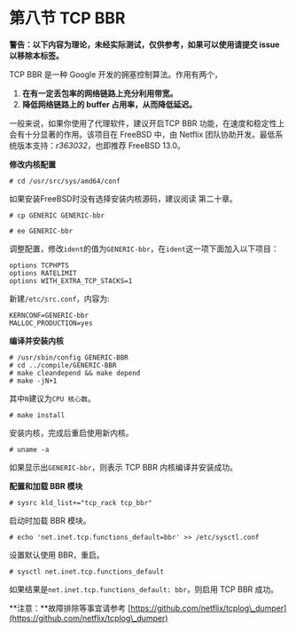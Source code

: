 # 第八节 TCP BBR

**警告：以下内容为理论，未经实际测试，仅供参考，如果可以使用请提交 issue 以移除本标签。**

TCP BBR 是一种 Google 开发的拥塞控制算法。作用有两个，

1. **在有一定丢包率的网络链路上充分利用带宽。**
2. **降低网络链路上的 buffer 占用率，从而降低延迟。**

一般来说，如果你使用了代理软件，建议开启TCP BBR 功能，在速度和稳定性上会有十分显著的作用。该项目在 FreeBSD 中，由 Netflix 团队协助开发。最低系统版本支持：_r363032_，也即推荐 FreeBSD 13.0。

**修改内核配置**

`# cd /usr/src/sys/amd64/conf`

如果安装FreeBSD时没有选择安装内核源码，建议阅读 第二十章。

`# cp GENERIC GENERIC-bbr`

`# ee GENERIC-bbr`

调整配置，修改`ident`的值为`GENERIC-bbr`，在`ident`这一项下面加入以下项目：

```
options TCPHPTS
options RATELIMIT
options WITH_EXTRA_TCP_STACKS=1
```

新建`/etc/src.conf`，内容为:

```
KERNCONF=GENERIC-bbr
MALLOC_PRODUCTION=yes
```

**编译并安装内核**

```
# /usr/sbin/config GENERIC-BBR
# cd ../compile/GENERIC-BBR
# make cleandepend && make depend
# make -jN+1
```

其中`N`建议为`CPU 核心数`。

`# make install`

安装内核，完成后重启使用新内核。

`# uname -a`

如果显示出`GENERIC-bbr`，则表示 TCP BBR 内核编译并安装成功。

**配置和加载 BBR 模块**

`# sysrc kld_list+="tcp_rack tcp_bbr"`

启动时加载 BBR 模块。

`# echo 'net.inet.tcp.functions_default=bbr' >> /etc/sysctl.conf`

设置默认使用 BBR，重启。

`# sysctl net.inet.tcp.functions_default`

如果结果是`net.inet.tcp.functions_default: bbr`，则启用 TCP BBR 成功。

**注意：**故障排除等事宜请参考 [https://github.com/netflix/tcplog\_dumper](https://github.com/netflix/tcplog\_dumper)
